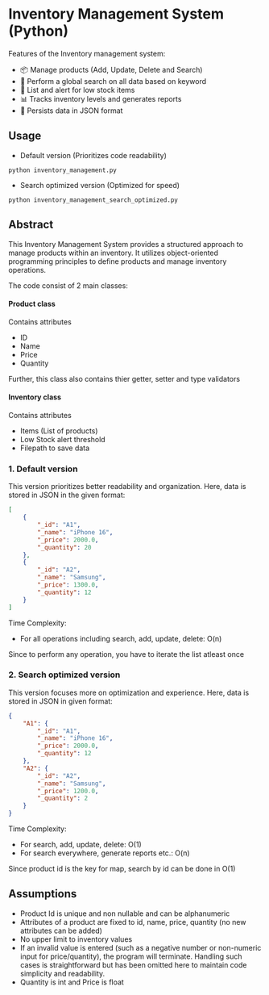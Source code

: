 # Inventory Management System (Python)

Features of the Inventory management system:
- 📦 Manage products (Add, Update, Delete and Search) 
- 🔎 Perform a global search on all data based on keyword
- 🔻 List and alert for low stock items
- 📊 Tracks inventory levels and generates reports
- 💾 Persists data in JSON format

## Usage
- Default version (Prioritizes code readability)
```shell
python inventory_management.py
```

- Search optimized version (Optimized for speed)
```shell
python inventory_management_search_optimized.py
```

## Abstract
This Inventory Management System provides a structured approach to manage products within an inventory. It utilizes object-oriented programming principles to define products and manage inventory operations.

The code consist of 2 main classes:
#### Product class
Contains attributes
- ID
- Name
- Price
- Quantity

Further, this class also contains thier getter, setter and type validators
#### Inventory class
Contains attributes
- Items (List of products)
- Low Stock alert threshold
- Filepath to save data

### 1. Default version
This version prioritizes better readability and organization. Here,  data is stored in JSON in the given format:
```json
[
    {
        "_id": "A1",
        "_name": "iPhone 16",
        "_price": 2000.0,
        "_quantity": 20
    },
    {
        "_id": "A2",
        "_name": "Samsung",
        "_price": 1300.0,
        "_quantity": 12
    }
]
```

Time Complexity:
- For all operations including search, add, update, delete: O(n)

Since to perform any operation, you have to iterate the list atleast once


### 2. Search optimized version
This version focuses more on optimization and experience. Here, data is stored in JSON in given format:
```json
{
    "A1": {
        "_id": "A1",
        "_name": "iPhone 16",
        "_price": 2000.0,
        "_quantity": 12
    },
    "A2": {
        "_id": "A2",
        "_name": "Samsung",
        "_price": 1200.0,
        "_quantity": 2
    }
}
```

Time Complexity:
- For search, add, update, delete: O(1)
- For search everywhere, generate reports etc.: O(n)

Since product id is the key for map, search by id can be done in O(1)
## Assumptions
- Product Id is unique and non nullable and can be alphanumeric
- Attributes of a product are fixed to id, name, price, quantity (no new attributes can be added)
- No upper limit to inventory values
- If an invalid value is entered (such as a negative number or non-numeric input for price/quantity), the program will terminate. Handling such cases is straightforward but has been omitted here to maintain code simplicity and readability.
- Quantity is int and Price is float
